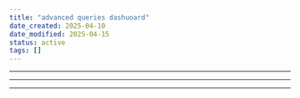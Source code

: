 ```yaml
---
title: "advanced queries dashuoard"
date_created: 2025-04-10
date_modified: 2025-04-15
status: active
tags: []
---
```


---

---

---


